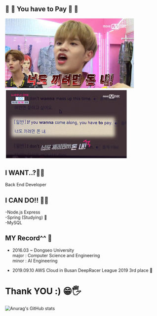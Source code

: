 ## 🤑 🤪 You have to Pay 🤪 🤑 
<img src="readme_Img/youhavetopay_ver1.PNG" width="417px" ></img>  <img src="readme_Img/youhavetopay_ver2.PNG" width="400px"></img>

## I WANT..?🙏🙏
Back End Developer

## I CAN DO!! 💪💪
-Node.js Express   
-Spring (Studying) 📖   
-MySQL

## MY Record^^ 📜
- 2016.03 ~ Dongseo University    
  major : Computer Science and Engineering   
  minor : AI Engineering

- 2019.09.10 AWS Cloud in Busan DeepRacer League 2019 3rd place 🥉

# Thank YOU :) 😁🖐

![Anurag's GitHub stats](https://github-readme-stats.vercel.app/api?username=youhavetopay&show_icons=true&theme=radical)

<!--
**youhavetopay/youhavetopay** is a ✨ _special_ ✨ repository because its `README.md` (this file) appears on your GitHub profile.

Here are some ideas to get you started:

- 🔭 I’m currently working on ...
- 🌱 I’m currently learning ...
- 👯 I’m looking to collaborate on ...
- 🤔 I’m looking for help with ...
- 💬 Ask me about ...
- 📫 How to reach me: ...
- 😄 Pronouns: ...
- ⚡ Fun fact: ...
-->
